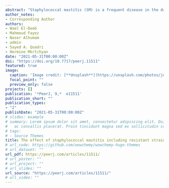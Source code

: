 ```yaml
---
abstract: "Staphylococcal mastitis (SM) is a frequent disease in the dairy cattle that is costly to treat. This study aimed to investigate the alterations in the levels of procalcitonin (PCT), neopterin (NPT), haptoglobin (HP), serum amyloid A (SAA), proinflammatory cytokines (IL-1β, IL-8, TNF-α, IF-γ) and oxidative stress (OS) biomarkers in Holstein dairy cows with SM under field conditions. In addition, we also evaluated the role of examined biomarkers in disease pathogenesis and their use as diagnostic biomarkers for the disease in dairy cows. Fifty-three dairy cows with SM, including those with infections caused by *Staphylococcus aureus* (n = 42) and methicillin resistant *S. aureus* (MRSA) (n = 11) were selected for this study. In addition, 20 healthy dairy cows were enrolled as a control group. Higher serum levels of PCT, NP, IL-1β, IL-8, TNF-α, IF-γ, HP and SAA and a state of OS was detected in SM group in comparison with the controls. Moreover, the levels of all examined biomarkers in mastitic cows with *S. aureus* when compared with those infected with MRSA was not significantly different. All examined biomarkers demonstrated a significant degree of discrimination between SM cows and healthy controls (the area under the curve (AUC) ranged from 83.6 for SAA to 100 for PCT). Our study showed that SM in dairy cows was associated with substantial changes in serum PCT, NPT, Acute phase proteins (APPs), proinflammatory cytokines, and OS levels. This study demonstrates that clinical examination in tandem with quantification of PCT, NPT, APPs and cytokines, OS biomarkers could be a useful assessment tool for SM in dairy cows."
author_notes:
- Corresponding Author
authors:
- Wael El-Deeb
- Mahmoud Fayez
- Naser Alhumam
- admin
- Sayed A. Quadri
- Hermine Mkrtchyan
date: "2021-05-31T00:00:00Z"
doi: "https://doi.org/10.7717/peerj.11511"
featured: true
image:
  caption: 'Image credit: [**Unsplash**](https://unsplash.com/photos/jdD8gXaTZsc)'
  focal_point: ""
  preview_only: false
projects: []
publication: '*PeerJ, 9,*  e11511'
publication_short: ""
publication_types:
- "2"
publishDate: "2021-05-31T00:00:00Z"
# slides: example
# summary: Lorem ipsum dolor sit amet, consectetur adipiscing elit. Duis posuere tellus
#   ac convallis placerat. Proin tincidunt magna sed ex sollicitudin condimentum.
# tags:
# - Source Themes
title: The effect of staphylococcal mastitis including resistant strains on serum procalcitonin, neopterin, acute phase response and stress biomarkers in Holstein dairy cows
# url_code: https://github.com/wowchemy/wowchemy-hugo-themes
# url_dataset: ""
url_pdf: https://peerj.com/articles/11511/
# url_poster: ""
# url_project: ""
# url_slides: ""
url_source: "https://peerj.com/articles/11511/"
# url_video: ""
---
```

